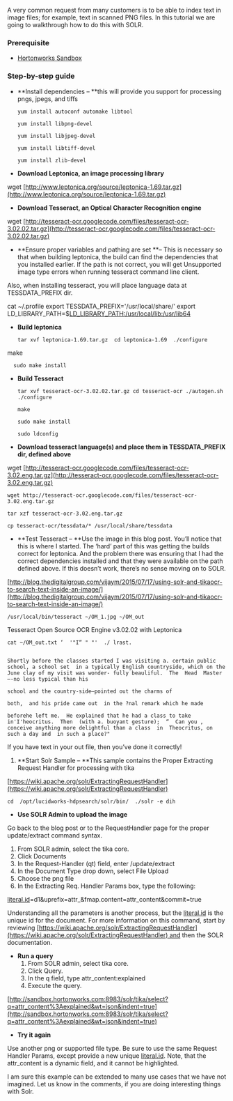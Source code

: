 A very common request from many customers is to be able to index text in image files; for example, text in scanned PNG files. In this tutorial we are going to walkthrough how to do this with SOLR.

### [](#prerequisite)Prerequisite

*   [Hortonworks Sandbox](http://hortonworks.com/sandbox)

### [](#step-by-step-guide)Step-by-step guide

*   **Install dependencies – **this will provide you support for processing pngs, jpegs, and tiffs



        yum install autoconf automake libtool

        yum install libpng-devel

        yum install libjpeg-devel

        yum install libtiff-devel

        yum install zlib-devel



*   **Download Leptonica, an image processing library**



wget [http://www.leptonica.org/source/leptonica-1.69.tar.gz](http://www.leptonica.org/source/leptonica-1.69.tar.gz)



*   **Download Tesseract, an Optical Character Recognition engine**



wget [http://tesseract-ocr.googlecode.com/files/tesseract-ocr-3.02.02.tar.gz](http://tesseract-ocr.googlecode.com/files/tesseract-ocr-3.02.02.tar.gz)



*   **Ensure proper variables and pathing are set **– This is necessary so that when building leptonica, the build can find the dependencies that you installed earlier. If the path is not correct, you will get Unsupported image type errors when running tesseract command line client.

Also, when installing tesseract, you will place language data at TESSDATA_PREFIX dir.



cat ~/.profile export TESSDATA_PREFIX='/usr/local/share/'  export LD_LIBRARY_PATH=$[LD_LIBRARY_PATH:/usr/local/lib:/usr/lib64](http://ld_library_path/usr/local/lib:/usr/lib64)



*   **Build leptonica**



        tar xvf leptonica-1.69.tar.gz  cd leptonica-1.69  ./configure

make

      sudo make install



*   **Build Tesseract**



        tar xvf tesseract-ocr-3.02.02.tar.gz cd tesseract-ocr ./autogen.sh ./configure

        make

        sudo make install

        sudo ldconfig



*   **Download tesseract language(s) and place them in TESSDATA_PREFIX dir, defined above**



wget [http://tesseract-ocr.googlecode.com/files/tesseract-ocr-3.02.eng.tar.gz](http://tesseract-ocr.googlecode.com/files/tesseract-ocr-3.02.eng.tar.gz)

    wget http://tesseract-ocr.googlecode.com/files/tesseract-ocr-3.02.eng.tar.gz

    tar xzf tesseract-ocr-3.02.eng.tar.gz

    cp tesseract-ocr/tessdata/* /usr/local/share/tessdata



*   **Test Tesseract – **Use the image in this blog post. You’ll notice that this is where I started. The ‘hard’ part of this was getting the builds correct for leptonica. And the problem there was ensuring that I had the correct dependencies installed and that they were available on the path defined above. If this doesn’t work, there’s no sense moving on to SOLR.

[http://blog.thedigitalgroup.com/vijaym/2015/07/17/using-solr-and-tikaocr-to-search-text-inside-an-image/](http://blog.thedigitalgroup.com/vijaym/2015/07/17/using-solr-and-tikaocr-to-search-text-inside-an-image/)

    /usr/local/bin/tesseract ~/OM_1.jpg ~/OM_out

Tesseract Open Source OCR Engine v3.02.02 with Leptonica



    cat ~/OM_out.txt ‘  '"I“ " "'  ./ lrast.  


    Shortly before the classes started I was visiting a. certain public school, a school set  in a typically English countryside, which on the June clay of my visit was wonder- fully beauliful.  The  Head  Master—-no less typical than his

    school and the country-side—pointed out the charms of

    both,  and his pride came out  in the ?nal remark which he made

    beforehe left me.  He explained that he had a class to take in'I'heocritus.  Then  (with a. buoyant gesture);  “  Can you , conceive anything more delightful than a class  in  Theocritus, on such a day and  in such a place?"



If you have text in your out file, then you’ve done it correctly!

1.  **Start Solr Sample – **This sample contains the Proper Extracting Request Handler for processing with tika

[https://wiki.apache.org/solr/ExtractingRequestHandler](https://wiki.apache.org/solr/ExtractingRequestHandler)

    cd  /opt/lucidworks-hdpsearch/solr/bin/  ./solr -e dih

*   **Use SOLR Admin to upload the image**

Go back to the blog post or to the RequestHandler page for the proper update/extract command syntax.

1. From SOLR admin, select the tika core.
2. Click Documents
3. In the Request-Handler (qt) field, enter /update/extract
4. In the Document Type drop down, select File Upload
5. Choose the png file
6. In the Extracting Req. Handler Params box, type the following:

[literal.id](http://literal.id/)=d1&uprefix=attr_&fmap.content=attr_content&commit=true

Understanding all the parameters is another process, but the [literal.id](http://literal.id/) is the unique id for the document. For more information on this command, start by reviewing [https://wiki.apache.org/solr/ExtractingRequestHandler](https://wiki.apache.org/solr/ExtractingRequestHandler) and then the SOLR documentation.

*   **Run a query**
    1.  From SOLR admin, select tika core.
    2.  Click Query.
    3.  In the q field, type attr_content:explained
    4.  Execute the query.

[http://sandbox.hortonworks.com:8983/solr/tika/select?q=attr_content%3Aexplained&wt=json&indent=true](http://sandbox.hortonworks.com:8983/solr/tika/select?q=attr_content%3Aexplained&wt=json&indent=true)

*   **Try it again**

Use another png or supported file type. Be sure to use the same Request Handler Params, except provide a new unique [literal.id](http://literal.id/). Note, that the attr_content is a dynamic field, and it cannot be highlighted.

I am sure this example can be extended to many use cases that we have not imagined. Let us know in the comments, if you are doing interesting things with Solr.  